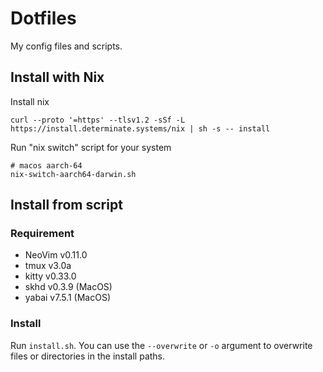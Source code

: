 # Dotfiles #
My config files and scripts.

## Install with Nix ##

Install nix
```
curl --proto '=https' --tlsv1.2 -sSf -L https://install.determinate.systems/nix | sh -s -- install
```

Run "nix switch" script for your system
```
# macos aarch-64
nix-switch-aarch64-darwin.sh
```

## Install from script ##

### Requirement ###
* NeoVim v0.11.0
* tmux v3.0a
* kitty v0.33.0
* skhd v0.3.9 (MacOS)
* yabai v7.5.1 (MacOS)

### Install ###
Run `install.sh`. You can use the `--overwrite` or `-o` argument to overwrite files or directories in the install paths.
